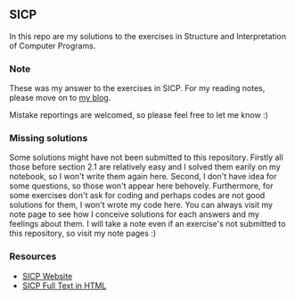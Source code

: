 ## SICP
In this repo are my solutions to the exercises in Structure and Interpretation of Computer Programs.

### Note
These was my answer to the exercises in SICP. For my reading notes, please move on to [my blog](http://shouya.github.io/sicp-notes/).

Mistake reportings are welcomed, so please feel free to let me know :)


### Missing solutions
Some solutions might have not been submitted to this repository. Firstly all those before section 2.1 are relatively easy and I solved them earily on my notebook, so I won't write them again here.
Second, I don't have idea for some questions, so those won't appear here behovely. Furthermore, for some exercises don't ask for coding and perhaps codes are not good solutions for them, I won't wrote my code here. You can always visit my note page to see how I conceive solutions for each answers and my feelings about them. I will take a note even if an exercise's not submitted to this repository, so visit my note pages :)

### Resources
* [SICP Website](http://mitpress.mit.edu/sicp/)
* [SICP Full Text in HTML](http://mitpress.mit.edu/sicp/full-text/book/book.html)
